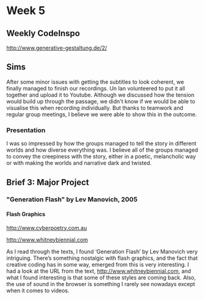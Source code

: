 # Week 5

## Weekly CodeInspo
http://www.generative-gestaltung.de/2/

## Sims

After some minor issues with getting the subtitles to look coherent, we finally managed to finish our recordings. Un Ian volunteered to put it all together and upload it to Youtube. Although we discussed how the tension would build up through the passage, we didn't know if we would be able to visualise this when recording individually. But thanks to teamwork and regular group meetings, I believe we were able to show this in the outcome. 

### Presentation
I was so impressed by how the groups managed to tell the story in different worlds and how diverse everything was. I believe all of the groups managed to convey the creepiness with the story, either in a poetic, melancholic way or with making the worlds and narrative dark and twisted. 


## Brief 3: Major Project

### "Generation Flash" by Lev Manovich, 2005

#### Flash Graphics
http://www.cyberpoetry.com.au

http://www.whitneybiennial.com

As I read through the texts, I found ‘Generation Flash’ by Lev Manovich very intriguing. There’s something nostalgic with flash graphics, and the fact that creative coding has in some way, emerged from this is very interesting. 
I had a look at the URL from the text, http://www.whitneybiennial.com, and what I found interesting is that some of these styles are coming back. Also, the use of sound in the browser is something I rarely see nowadays except when it comes to videos. 
